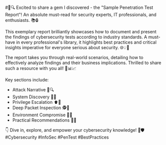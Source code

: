 #🚀🔍 Excited to share a gem I discovered - the "Sample Penetration Test Report"! An absolute must-read for security experts, IT professionals, and enthusiasts. 📚🔒

This exemplary report brilliantly showcases how to document and present the findings of cybersecurity tests according to industry standards. A must-have in every professional's library, it highlights best practices and critical insights imperative for everyone serious about security. 🌐💡🔐

The report takes you through real-world scenarios, detailing how to effectively analyze findings and their business implications. Thrilled to share such a resource with you all! 🌟📊📈

Key sections include:
- Attack Narrative 📖🔍
- System Discovery 🔎🌐
- Privilege Escalation ⬆️🚀
- Deep Packet Inspection 🕵️📡
- Environment Compromise 🚧🌆
- Practical Recommendations 📝✅

👇 Dive in, explore, and empower your cybersecurity knowledge! 💪🛡️ #Cybersecurity #InfoSec #PenTest #BestPractices
